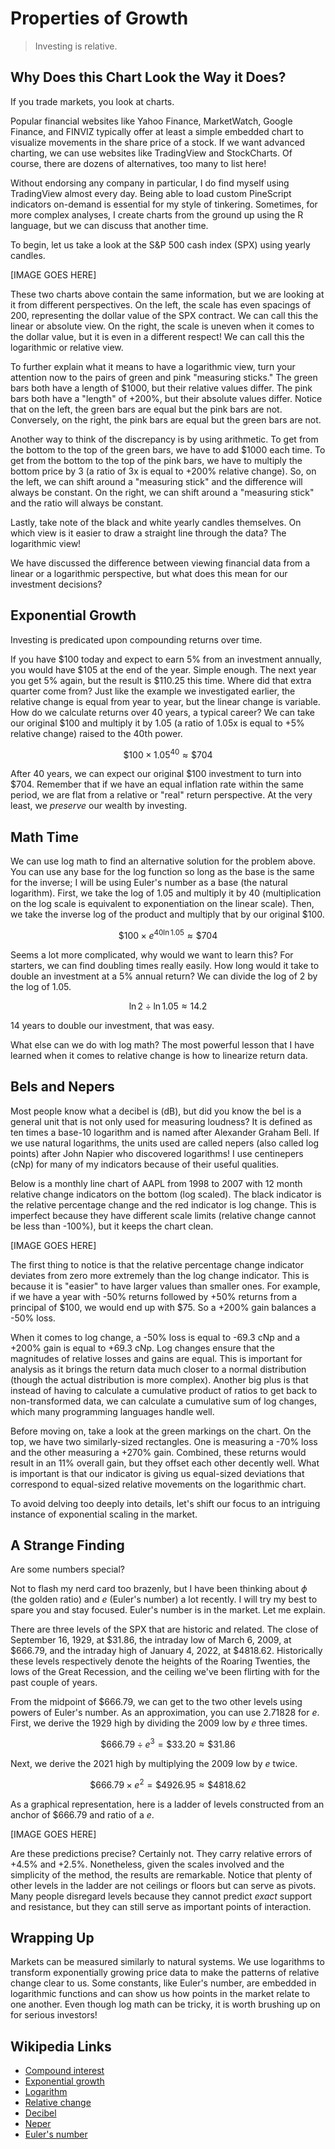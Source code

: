 # Properties of Growth

> Investing is relative.

## Why Does this Chart Look the Way it Does?

If you trade markets, you look at charts.

Popular financial websites like Yahoo Finance, MarketWatch, Google Finance, and FINVIZ typically offer at least a simple embedded chart to visualize movements in the share price of a stock. If we want advanced charting, we can use websites like TradingView and StockCharts. Of course, there are dozens of alternatives, too many to list here!

Without endorsing any company in particular, I do find myself using TradingView almost every day. Being able to load custom PineScript indicators on-demand is essential for my style of tinkering. Sometimes, for more complex analyses, I create charts from the ground up using the R language, but we can discuss that another time.

To begin, let us take a look at the S&P 500 cash index (SPX) using yearly candles.

[IMAGE GOES HERE]

These two charts above contain the same information, but we are looking at it from different perspectives. On the left, the scale has even spacings of 200, representing the dollar value of the SPX contract. We can call this the linear or absolute view. On the right, the scale is uneven when it comes to the dollar value, but it is even in a different respect! We can call this the logarithmic or relative view.

To further explain what it means to have a logarithmic view, turn your attention now to the pairs of green and pink "measuring sticks." The green bars both have a length of $1000, but their relative values differ. The pink bars both have a "length" of +200%, but their absolute values differ. Notice that on the left, the green bars are equal but the pink bars are not. Conversely, on the right, the pink bars are equal but the green bars are not.

Another way to think of the discrepancy is by using arithmetic. To get from the bottom to the top of the green bars, we have to add $1000 each time. To get from the bottom to the top of the pink bars, we have to multiply the bottom price by 3 (a ratio of 3x is equal to +200% relative change). So, on the left, we can shift around a "measuring stick" and the difference will always be constant. On the right, we can shift around a "measuring stick" and the ratio will always be constant.

Lastly, take note of the black and white yearly candles themselves. On which view is it easier to draw a straight line through the data? The logarithmic view!

We have discussed the difference between viewing financial data from a linear or a logarithmic perspective, but what does this mean for our investment decisions?

## Exponential Growth

Investing is predicated upon compounding returns over time.

If you have $100 today and expect to earn 5% from an investment annually, you would have $105 at the end of the year. Simple enough. The next year you get 5% again, but the result is $110.25 this time. Where did that extra quarter come from? Just like the example we investigated earlier, the relative change is equal from year to year, but the linear change is variable. How do we calculate returns over 40 years, a typical career? We can take our original $100 and multiply it by 1.05 (a ratio of 1.05x is equal to +5% relative change) raised to the 40th power.

$$\$100 \times 1.05^{40} \approx \$704$$

After 40 years, we can expect our original $100 investment to turn into $704. Remember that if we have an equal inflation rate within the same period, we are flat from a relative or "real" return perspective. At the very least, we *preserve* our wealth by investing.

## Math Time

We can use log math to find an alternative solution for the problem above. You can use any base for the log function so long as the base is the same for the inverse; I will be using Euler's number as a base (the natural logarithm). First, we take the log of 1.05 and multiply it by 40 (multiplication on the log scale is equivalent to exponentiation on the linear scale). Then, we take the inverse log of the product and multiply that by our original $100.

$$\$100 \times e ^ {40\ln1.05} \approx \$704$$

Seems a lot more complicated, why would we want to learn this? For starters, we can find doubling times really easily. How long would it take to double an investment at a 5% annual return? We can divide the log of 2 by the log of 1.05.

$$\ln2 \div \ln1.05 \approx 14.2$$

14 years to double our investment, that was easy.

What else can we do with log math? The most powerful lesson that I have learned when it comes to relative change is how to linearize return data.

## Bels and Nepers

Most people know what a decibel is (dB), but did you know the bel is a general unit that is not only used for measuring loudness? It is defined as ten times a base-10 logarithm and is named after Alexander Graham Bell. If we use natural logarithms, the units used are called nepers (also called log points) after John Napier who discovered logarithms! I use centinepers (cNp) for many of my indicators because of their useful qualities.

Below is a monthly line chart of AAPL from 1998 to 2007 with 12 month relative change indicators on the bottom (log scaled). The black indicator is the relative percentage change and the red indicator is log change. This is imperfect because they have different scale limits (relative change cannot be less than -100%), but it keeps the chart clean.

[IMAGE GOES HERE]

The first thing to notice is that the relative percentage change indicator deviates from zero more extremely than the log change indicator. This is because it is "easier" to have larger values than smaller ones. For example, if we have a year with -50% returns followed by +50% returns from a principal of $100, we would end up with $75. So a +200% gain balances a -50% loss.

When it comes to log change, a -50% loss is equal to -69.3 cNp and a +200% gain is equal to +69.3 cNp. Log changes ensure that the magnitudes of relative losses and gains are equal. This is important for analysis as it brings the return data much closer to a normal distribution (though the actual distribution is more complex). Another big plus is that instead of having to calculate a cumulative product of ratios to get back to non-transformed data, we can calculate a cumulative sum of log changes, which many programming languages handle well.

Before moving on, take a look at the green markings on the chart. On the top, we have two similarly-sized rectangles. One is measuring a -70% loss and the other measuring a +270% gain. Combined, these returns would result in an 11% overall gain, but they offset each other decently well. What is important is that our indicator is giving us equal-sized deviations that correspond to equal-sized relative movements on the logarithmic chart.

To avoid delving too deeply into details, let's shift our focus to an intriguing instance of exponential scaling in the market.

## A Strange Finding

Are some numbers special?

Not to flash my nerd card too brazenly, but I have been thinking about $\phi$ (the golden ratio) and $e$ (Euler's number) a lot recently. I will try my best to spare you and stay focused. Euler's number is in the market. Let me explain.

There are three levels of the SPX that are historic and related. The close of September 16, 1929, at $31.86, the intraday low of March 6, 2009, at $666.79, and the intraday high of January 4, 2022, at $4818.62. Historically these levels respectively denote the heights of the Roaring Twenties, the lows of the Great Recession, and the ceiling we've been flirting with for the past couple of years.

From the midpoint of $666.79, we can get to the two other levels using powers of Euler's number. As an approximation, you can use 2.71828 for $e$. First, we derive the 1929 high by dividing the 2009 low by $e$ three times.

$$\$666.79 \div e^3 = \$33.20 \approx \$31.86$$

Next, we derive the 2021 high by multiplying the 2009 low by $e$ twice.

$$\$666.79 \times e^2 = \$4926.95 \approx \$4818.62$$

As a graphical representation, here is a ladder of levels constructed from an anchor of $666.79 and ratio of a $e$.

[IMAGE GOES HERE]

Are these predictions precise? Certainly not. They carry relative errors of +4.5% and +2.5%. Nonetheless, given the scales involved and the simplicity of the method, the results are remarkable. Notice that plenty of other levels in the ladder are not ceilings or floors but can serve as pivots. Many people disregard levels because they cannot predict *exact* support and resistance, but they can still serve as important points of interaction.

## Wrapping Up

Markets can be measured similarly to natural systems. We use logarithms to transform exponentially growing price data to make the patterns of relative change clear to us. Some constants, like Euler's number, are embedded in logarithmic functions and can show us how points in the market relate to one another. Even though log math can be tricky, it is worth brushing up on for serious investors!

## Wikipedia Links

- [Compound interest](https://en.wikipedia.org/wiki/Compound_interest)
- [Exponential growth](https://en.wikipedia.org/wiki/Exponential_growth)
- [Logarithm](https://en.wikipedia.org/wiki/Logarithm)
- [Relative change](https://en.wikipedia.org/wiki/Relative_change)
- [Decibel](https://en.wikipedia.org/wiki/Decibel)
- [Neper](https://en.wikipedia.org/wiki/Neper)
- [Euler's number](https://en.wikipedia.org/wiki/E_(mathematical_constant))

